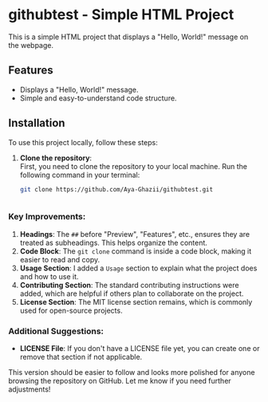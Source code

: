 # githubtest - Simple HTML Project

This is a simple HTML project that displays a "Hello, World!" message on the webpage.



## Features

- Displays a "Hello, World!" message.
- Simple and easy-to-understand code structure.

## Installation

To use this project locally, follow these steps:

1. **Clone the repository**:  
   First, you need to clone the repository to your local machine. Run the following command in your terminal:
   ```bash
   git clone https://github.com/Aya-Ghazii/githubtest.git



### Key Improvements:

1. **Headings**: The `##` before "Preview", "Features", etc., ensures they are treated as subheadings. This helps organize the content.
2. **Code Block**: The `git clone` command is inside a code block, making it easier to read and copy.
3. **Usage Section**: I added a `Usage` section to explain what the project does and how to use it.
4. **Contributing Section**: The standard contributing instructions were added, which are helpful if others plan to collaborate on the project.
5. **License Section**: The MIT license section remains, which is commonly used for open-source projects.

### Additional Suggestions:

- **LICENSE File**: If you don't have a LICENSE file yet, you can create one or remove that section if not applicable.

This version should be easier to follow and looks more polished for anyone browsing the repository on GitHub. Let me know if you need further adjustments!
